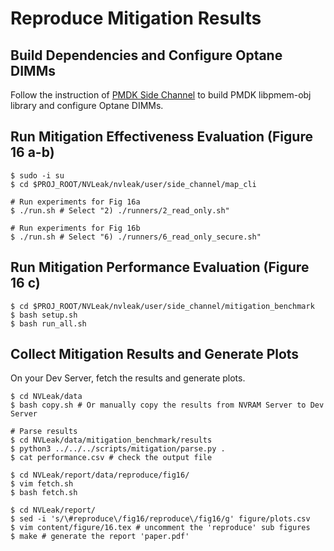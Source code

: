 # Reproduce Mitigation Results

## Build Dependencies and Configure Optane DIMMs

Follow the instruction of [PMDK Side Channel](./SideChannel.md#reproduce-pmdk-side-channel-figure-14) to build PMDK libpmem-obj library and configure Optane DIMMs.

## Run Mitigation Effectiveness Evaluation (Figure 16 a-b)

```shell
$ sudo -i su
$ cd $PROJ_ROOT/NVLeak/nvleak/user/side_channel/map_cli

# Run experiments for Fig 16a
$ ./run.sh # Select "2) ./runners/2_read_only.sh"

# Run experiments for Fig 16b
$ ./run.sh # Select "6) ./runners/6_read_only_secure.sh"
```

## Run Mitigation Performance Evaluation (Figure 16 c)

```shell
$ cd $PROJ_ROOT/NVLeak/nvleak/user/side_channel/mitigation_benchmark
$ bash setup.sh
$ bash run_all.sh
```

## Collect Mitigation Results and Generate Plots

On your Dev Server, fetch the results and generate plots.

```shell
$ cd NVLeak/data
$ bash copy.sh # Or manually copy the results from NVRAM Server to Dev Server

# Parse results
$ cd NVLeak/data/mitigation_benchmark/results
$ python3 ../../../scripts/mitigation/parse.py .
$ cat performance.csv # check the output file

$ cd NVLeak/report/data/reproduce/fig16/
$ vim fetch.sh
$ bash fetch.sh

$ cd NVLeak/report/
$ sed -i 's/\#reproduce\/fig16/reproduce\/fig16/g' figure/plots.csv
$ vim content/figure/16.tex # uncomment the 'reproduce' sub figures
$ make # generate the report 'paper.pdf'
```